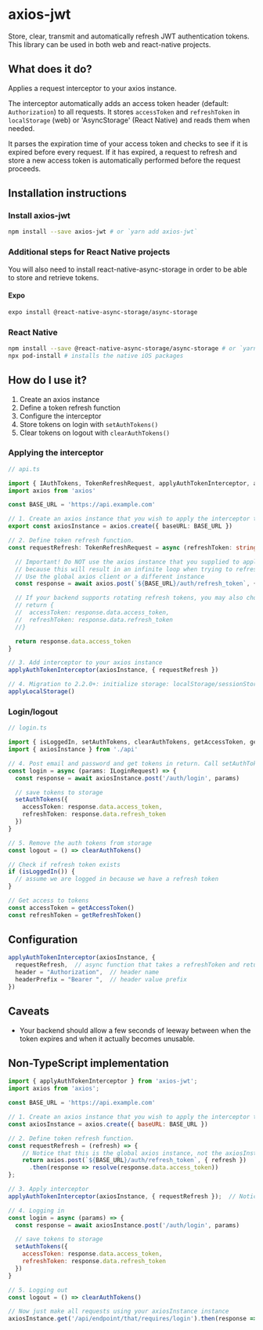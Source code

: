 # axios-jwt

Store, clear, transmit and automatically refresh JWT authentication tokens. This library can be used in both web and react-native projects.

## What does it do?

Applies a request interceptor to your axios instance.

The interceptor automatically adds an access token header (default: `Authorization`) to all requests.
It stores `accessToken` and `refreshToken` in `localStorage` (web) or 'AsyncStorage' (React Native) and reads them when needed.

It parses the expiration time of your access token and checks to see if it is expired before every request. If it has expired, a request to
refresh and store a new access token is automatically performed before the request proceeds.

## Installation instructions

### Install axios-jwt

```bash
npm install --save axios-jwt # or `yarn add axios-jwt`
```

### Additional steps for React Native projects

You will also need to install react-native-async-storage in order to be able to store and retrieve tokens.

#### Expo

```bash
expo install @react-native-async-storage/async-storage
```

### React Native

```bash
npm install --save @react-native-async-storage/async-storage # or `yarn add @react-native-async-storage/async-storage`
npx pod-install # installs the native iOS packages
```

## How do I use it?

1. Create an axios instance
2. Define a token refresh function
3. Configure the interceptor
4. Store tokens on login with `setAuthTokens()`
5. Clear tokens on logout with `clearAuthTokens()`

### Applying the interceptor

```typescript
// api.ts

import { IAuthTokens, TokenRefreshRequest, applyAuthTokenInterceptor, applyLocalStorage } from 'axios-jwt'
import axios from 'axios'

const BASE_URL = 'https://api.example.com'

// 1. Create an axios instance that you wish to apply the interceptor to
export const axiosInstance = axios.create({ baseURL: BASE_URL })

// 2. Define token refresh function.
const requestRefresh: TokenRefreshRequest = async (refreshToken: string): Promise<IAuthTokens | string> => {

  // Important! Do NOT use the axios instance that you supplied to applyAuthTokenInterceptor (in our case 'axiosInstance')
  // because this will result in an infinite loop when trying to refresh the token.
  // Use the global axios client or a different instance
  const response = await axios.post(`${BASE_URL}/auth/refresh_token`, { token: refreshToken })

  // If your backend supports rotating refresh tokens, you may also choose to return an object containing both tokens:
  // return {
  //  accessToken: response.data.access_token,
  //  refreshToken: response.data.refresh_token
  //}

  return response.data.access_token
}

// 3. Add interceptor to your axios instance
applyAuthTokenInterceptor(axiosInstance, { requestRefresh })

// 4. Migration to 2.2.0+: initialize storage: localStorage/sessionStorage/nativeStorage. Helpers: applyLocalStorage, applySessionStorage, or use applyStorage to inject yours
applyLocalStorage()
```

### Login/logout

```typescript
// login.ts

import { isLoggedIn, setAuthTokens, clearAuthTokens, getAccessToken, getRefreshToken } from 'axios-jwt'
import { axiosInstance } from './api'

// 4. Post email and password and get tokens in return. Call setAuthTokens with the result.
const login = async (params: ILoginRequest) => {
  const response = await axiosInstance.post('/auth/login', params)

  // save tokens to storage
  setAuthTokens({
    accessToken: response.data.access_token,
    refreshToken: response.data.refresh_token
  })
}

// 5. Remove the auth tokens from storage
const logout = () => clearAuthTokens()

// Check if refresh token exists
if (isLoggedIn()) {
  // assume we are logged in because we have a refresh token
}

// Get access to tokens
const accessToken = getAccessToken()
const refreshToken = getRefreshToken()
```

## Configuration

```typescript
applyAuthTokenInterceptor(axiosInstance, {
  requestRefresh,  // async function that takes a refreshToken and returns a promise the resolves in a fresh accessToken
  header = "Authorization",  // header name
  headerPrefix = "Bearer ",  // header value prefix
})
```

## Caveats

- Your backend should allow a few seconds of leeway between when the token expires and when it actually becomes unusable.

## Non-TypeScript implementation

```javascript
import { applyAuthTokenInterceptor } from 'axios-jwt';
import axios from 'axios';

const BASE_URL = 'https://api.example.com'

// 1. Create an axios instance that you wish to apply the interceptor to
const axiosInstance = axios.create({ baseURL: BASE_URL })

// 2. Define token refresh function.
const requestRefresh = (refresh) => {
    // Notice that this is the global axios instance, not the axiosInstance!  <-- important
    return axios.post(`${BASE_URL}/auth/refresh_token`, { refresh })
      .then(response => resolve(response.data.access_token))
};

// 3. Apply interceptor
applyAuthTokenInterceptor(axiosInstance, { requestRefresh });  // Notice that this uses the axiosInstance instance.  <-- important

// 4. Logging in
const login = async (params) => {
  const response = await axiosInstance.post('/auth/login', params)

  // save tokens to storage
  setAuthTokens({
    accessToken: response.data.access_token,
    refreshToken: response.data.refresh_token
  })
}

// 5. Logging out
const logout = () => clearAuthTokens()

// Now just make all requests using your axiosInstance instance
axiosInstance.get('/api/endpoint/that/requires/login').then(response => { })

```

